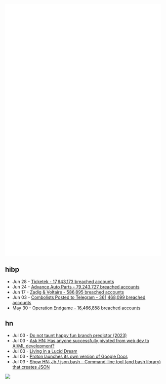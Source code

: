 ![Metrics](https://raw.githubusercontent.com/phixion/phixion/master/metrics.svg)

## hibp

<!--
for https://github.com/phixion/phixion/blob/main/.github/workflows/feeds.yml
-->
<!--START_SECTION:haveibeenpwnd-->
- Jun 28 - [Ticketek - 17,643,173 breached accounts](https://haveibeenpwned.com/PwnedWebsites#Ticketek)
- Jun 24 - [Advance Auto Parts - 79,243,727 breached accounts](https://haveibeenpwned.com/PwnedWebsites#AdvanceAutoParts)
- Jun 17 - [Zadig & Voltaire - 586,895 breached accounts](https://haveibeenpwned.com/PwnedWebsites#ZadigVoltaire)
- Jun 03 - [Combolists Posted to Telegram - 361,468,099 breached accounts](https://haveibeenpwned.com/PwnedWebsites#TelegramCombolists)
- May 30 - [Operation Endgame - 16,466,858 breached accounts](https://haveibeenpwned.com/PwnedWebsites#OperationEndgame)
<!--END_SECTION:haveibeenpwnd-->

## hn

<!--
for https://github.com/phixion/phixion/blob/main/.github/workflows/feeds.yml
-->
<!--START_SECTION:hn-->
- Jul 03 - [Do not taunt happy fun branch predictor (2023)](https://www.mattkeeter.com/blog/2023-01-25-branch/)
- Jul 03 - [Ask HN: Has anyone successfully pivoted from web dev to AI/ML development?](https://news.ycombinator.com/item?id=40866311)
- Jul 03 - [Living in a Lucid Dream](https://www.noemamag.com/living-in-a-lucid-dream/)
- Jul 03 - [Proton launches its own version of Google Docs](https://www.engadget.com/proton-launches-its-own-version-of-google-docs-100044471.html)
- Jul 03 - [Show HN: Jb / json.bash – Command-line tool (and bash library) that creates JSON](https://github.com/h4l/json.bash)
<!--END_SECTION:hn-->

<!--
for https://yhype.me
-->
![](https://hit.yhype.me/github/profile?user_id=13013670)
